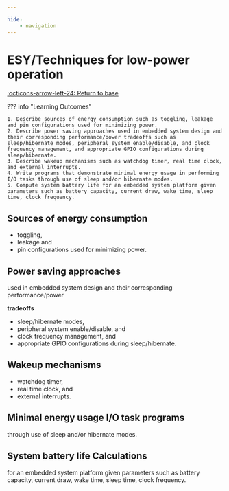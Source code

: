```yaml
---

hide:
    - navigation
---
```

# ESY/Techniques for low-power operation

[:octicons-arrow-left-24: Return to base](/Bodies-of-Knowledge/Embedded-Systems)

??? info "Learning Outcomes"

    1. Describe sources of energy consumption such as toggling, leakage and pin configurations used for minimizing power.
    2. Describe power saving approaches used in embedded system design and their corresponding performance/power tradeoffs such as sleep/hibernate modes, peripheral system enable/disable, and clock frequency management, and appropriate GPIO configurations during sleep/hibernate.
    3. Describe wakeup mechanisms such as watchdog timer, real time clock, and external interrupts.
    4. Write programs that demonstrate minimal energy usage in performing I/O tasks through use of sleep and/or hibernate modes.
    5. Compute system battery life for an embedded system platform given parameters such as battery capacity, current draw, wake time, sleep time, clock frequency.

## Sources of energy consumption

- toggling, 
- leakage and 
- pin configurations used for minimizing power.

## Power saving approaches 

used in embedded system design and their corresponding performance/power 

**tradeoffs** 

- sleep/hibernate modes, 
- peripheral system enable/disable, and 
- clock frequency management, and 
- appropriate GPIO configurations during sleep/hibernate.


## Wakeup mechanisms

- watchdog timer, 
- real time clock, and 
- external interrupts.
  
## Minimal energy usage I/O task programs 

through use of sleep and/or hibernate modes.

## System battery life Calculations

for an embedded system platform given parameters such as battery capacity, current draw, wake time, sleep time, clock frequency.